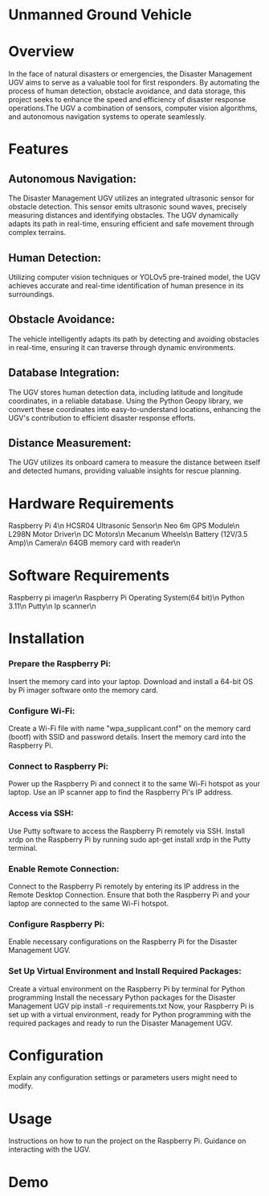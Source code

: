# Unmanned Ground Vehicle
# Overview
In the face of natural disasters or emergencies, the Disaster Management UGV aims to serve as a valuable tool for first responders. By automating the process of human detection, obstacle avoidance, and data storage, this project seeks to enhance the speed and efficiency of disaster response operations.The UGV a combination of sensors, computer vision algorithms, and autonomous navigation systems to operate seamlessly. 

# Features
## Autonomous Navigation: 
The Disaster Management UGV utilizes an integrated ultrasonic sensor for obstacle detection. This sensor emits ultrasonic sound waves, precisely measuring distances and identifying obstacles. The UGV dynamically adapts its path in real-time, ensuring efficient and safe movement through complex terrains.

## Human Detection: 
Utilizing computer vision techniques or YOLOv5 pre-trained model, the UGV achieves accurate and real-time identification of human presence in its surroundings.

## Obstacle Avoidance: 
The vehicle intelligently adapts its path by detecting and avoiding obstacles in real-time, ensuring it can traverse through dynamic environments.

## Database Integration: 
The UGV stores human detection data, including latitude and longitude coordinates, in a reliable database. Using the Python Geopy library, we convert these coordinates into easy-to-understand locations, enhancing the UGV's contribution to efficient disaster response efforts.

## Distance Measurement: 
The UGV utilizes its onboard camera to measure the distance between itself and detected humans, providing valuable insights for rescue planning.

# Hardware Requirements
Raspberry Pi 4\n
HCSR04 Ultrasonic Sensor\n
Neo 6m GPS Module\n
L298N Motor Driver\n
DC Motors\n
Mecanum Wheels\n
Battery (12V/3.5 Amp)\n
Camera\n
64GB memory card with reader\n

# Software Requirements
Raspberry pi imager\n
Raspberry Pi Operating System(64 bit)\n
Python 3.11\n
Putty\n
Ip scanner\n

# Installation
### Prepare the Raspberry Pi:
Insert the memory card into your laptop.
Download and install a 64-bit OS by Pi imager software onto the memory card.
### Configure Wi-Fi:
Create a Wi-Fi file with name "wpa_supplicant.conf" on the memory card (bootf) with SSID and password details.
Insert the memory card into the Raspberry Pi.
### Connect to Raspberry Pi:
Power up the Raspberry Pi and connect it to the same Wi-Fi hotspot as your laptop.
Use an IP scanner app to find the Raspberry Pi's IP address.
### Access via SSH:
Use Putty software to access the Raspberry Pi remotely via SSH.
Install xrdp on the Raspberry Pi by running sudo apt-get install xrdp in the Putty terminal.
### Enable Remote Connection:
Connect to the Raspberry Pi remotely by entering its IP address in the Remote Desktop Connection.
Ensure that both the Raspberry Pi and your laptop are connected to the same Wi-Fi hotspot.
### Configure Raspberry Pi:
Enable necessary configurations on the Raspberry Pi for the Disaster Management UGV.
### Set Up Virtual Environment and Install Required Packages:
Create a virtual environment on the Raspberry Pi by terminal for Python programming
Install the necessary Python packages for the Disaster Management UGV
pip install -r requirements.txt
Now, your Raspberry Pi is set up with a virtual environment, ready for Python programming with the required packages and ready to run the Disaster Management UGV.
# Configuration
Explain any configuration settings or parameters users might need to modify.

# Usage
Instructions on how to run the project on the Raspberry Pi.
Guidance on interacting with the UGV.


# Demo
